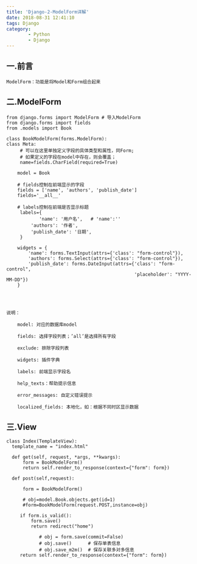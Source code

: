 ```yaml
---
title: 'Django-2-ModelForm详解'
date: 2018-08-31 12:41:10
tags: Django
category: 
		- Python
		- Django
---
```

## 一.前言
	ModelForm：功能是将Model和Form组合起来
## 二.ModelForm
	from django.forms import ModelForm # 导入ModelForm
	from django.forms import fields
	from .models import Book
		
	class BookModelForm(forms.ModelForm):
    class Meta:
    	 # 可以在这里单独定义字段的具体类型和属性，同Form;
    	 # 如果定义的字段在model中存在，则会覆盖；
    	 name=fields.CharField(required=True)
    	 
        model = Book
        
        # fields控制在前端显示的字段
        fields = ['name', 'authors', 'publish_date']
        fields='__all__'
        
        # labels控制在前端是否显示标题
		 labels={
		 		'name': '用户名',   # 'name':'' 
             'authors': '作者',
             'publish_date': '日期',
		 }
		 
        widgets = {
            'name': forms.TextInput(attrs={'class': "form-control"}),
            'authors': forms.Select(attrs={'class': "form-control"}),
            'publish_date': forms.DateInput(attrs={'class': "form-control",
                                                   'placeholder': "YYYY-MM-DD"})
        }
        
        


 	说明：
  
		model: 对应的数据库model
		
		fields: 选择字段列表；’all’是选择所有字段
		
		exclude: 排除字段列表
		
		widgets: 插件字典
		
		labels: 前端显示字段名
		
		help_texts：帮助提示信息
		
		error_messages: 自定义错误提示
		
		localized_fields: 本地化，如：根据不同时区显示数据
## 三.View
	class Index(TemplateView):
      template_name = "index.html"
  	
      def get(self, request, *args, **kwargs):
          form = BookModelForm()    
          return self.render_to_response(context={"form": form})
  
      def post(self,request):
      		
          form = BookModelForm()
          
          # obj=model.Book.objects.get(id=1)
          #form=BookModelForm(request.POST,instance=obj)
          
         if form.is_valid():
             form.save()
             return redirect("home")
             
            	# obj = form.save(commit=False)
            	# obj.save()      # 保存单表信息
            	# obj.save_m2m()  # 保存关联多对多信息
         return self.render_to_response(context={"form": form})
	
